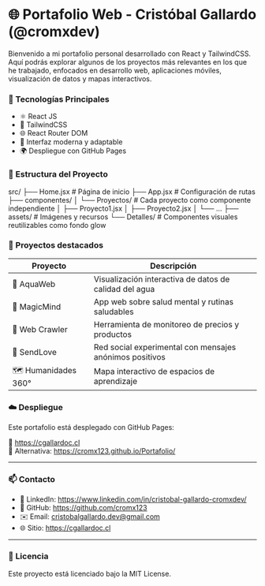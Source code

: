 # 🌐 Portafolio Web - Cristóbal Gallardo (@cromxdev)

Bienvenido a mi portafolio personal desarrollado con React y TailwindCSS. Aquí podrás explorar algunos de los proyectos más relevantes en los que he trabajado, enfocados en desarrollo web, aplicaciones móviles, visualización de datos y mapas interactivos.

### 🚀 Tecnologías Principales

- ⚛️ React JS
- 💨 TailwindCSS
- 🌐 React Router DOM
- 🎨 Interfaz moderna y adaptable
- 🌍 Despliegue con GitHub Pages

### 📁 Estructura del Proyecto

src/
├── Home.jsx                # Página de inicio
├── App.jsx                 # Configuración de rutas
├── componentes/
│   └── Proyectos/          # Cada proyecto como componente independiente
│       ├── Proyecto1.jsx
│       ├── Proyecto2.jsx
│       └── ...
├── assets/                 # Imágenes y recursos
└── Detalles/               # Componentes visuales reutilizables como fondo glow

### 🧠 Proyectos destacados

| Proyecto              | Descripción                                                                 |
|-----------------------|-----------------------------------------------------------------------------|
| 🌊 AquaWeb            | Visualización interactiva de datos de calidad del agua                     |
| 🧠 MagicMind          | App web sobre salud mental y rutinas saludables                             |
| 🔎 Web Crawler        | Herramienta de monitoreo de precios y productos                             |
| 💌 SendLove           | Red social experimental con mensajes anónimos positivos                     |
| 🗺 Humanidades 360°    | Mapa interactivo de espacios de aprendizaje                                 |

### ☁️ Despliegue

Este portafolio está desplegado con GitHub Pages:

🔗 https://cgallardoc.cl  
🔗 Alternativa: https://cromx123.github.io/Portafolio/

---

### 📫 Contacto

- 💼 LinkedIn: https://www.linkedin.com/in/cristobal-gallardo-cromxdev/
- 🐙 GitHub: https://github.com/cromx123
- ✉️ Email: cristobalgallardo.dev@gmail.com
- 🌐 Sitio: https://cgallardoc.cl

---

### 📝 Licencia

Este proyecto está licenciado bajo la MIT License.
